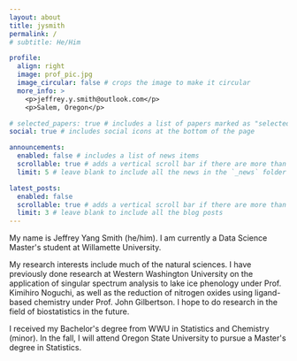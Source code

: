 ```yaml
---
layout: about
title: jysmith
permalink: /
# subtitle: He/Him

profile:
  align: right
  image: prof_pic.jpg
  image_circular: false # crops the image to make it circular
  more_info: >
    <p>jeffrey.y.smith@outlook.com</p>
    <p>Salem, Oregon</p>

# selected_papers: true # includes a list of papers marked as "selected={true}"
social: true # includes social icons at the bottom of the page

announcements:
  enabled: false # includes a list of news items
  scrollable: true # adds a vertical scroll bar if there are more than 3 news items
  limit: 5 # leave blank to include all the news in the `_news` folder

latest_posts:
  enabled: false
  scrollable: true # adds a vertical scroll bar if there are more than 3 new posts items
  limit: 3 # leave blank to include all the blog posts
---
```


My name is Jeffrey Yang Smith (he/him). I am currently a Data Science Master's student at Willamette University. 

My research interests include much of the natural sciences. I have previously done research at Western Washington University on the application of singular spectrum analysis to lake ice phenology under Prof. Kimihiro Noguchi, as well as the reduction of nitrogen oxides using ligand-based chemistry under Prof. John Gilbertson. I hope to do research in the field of biostatistics in the future.

I received my Bachelor's degree from WWU in Statistics and Chemistry (minor). In the fall, I will attend Oregon State University to pursue a Master's degree in Statistics. 


